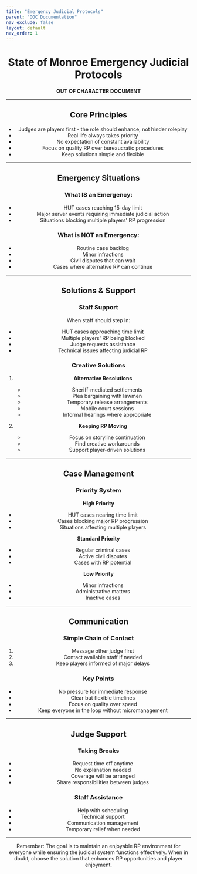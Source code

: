 ```yaml
---
title: "Emergency Judicial Protocols"
parent: "OOC Documentation"
nav_exclude: false
layout: default
nav_order: 1
---
```


<div align="center">

# State of Monroe Emergency Judicial Protocols
**OUT OF CHARACTER DOCUMENT**

---

</div>

<div align="center">

## Core Principles
- Judges are players first - the role should enhance, not hinder roleplay
- Real life always takes priority
- No expectation of constant availability
- Focus on quality RP over bureaucratic procedures
- Keep solutions simple and flexible

---

</div>

<div align="center">

## Emergency Situations

### What IS an Emergency:
- HUT cases reaching 15-day limit
- Major server events requiring immediate judicial action
- Situations blocking multiple players' RP progression

### What is NOT an Emergency:
- Routine case backlog
- Minor infractions
- Civil disputes that can wait
- Cases where alternative RP can continue

---

</div>

<div align="center">

## Solutions & Support

### Staff Support
When staff should step in:
- HUT cases approaching time limit
- Multiple players' RP being blocked
- Judge requests assistance
- Technical issues affecting judicial RP

### Creative Solutions
1. **Alternative Resolutions**
   - Sheriff-mediated settlements
   - Plea bargaining with lawmen
   - Temporary release arrangements
   - Mobile court sessions
   - Informal hearings where appropriate

2. **Keeping RP Moving**
   - Focus on storyline continuation
   - Find creative workarounds
   - Support player-driven solutions

---

</div>

<div align="center">

## Case Management

### Priority System
**High Priority**
- HUT cases nearing time limit
- Cases blocking major RP progression
- Situations affecting multiple players

**Standard Priority**
- Regular criminal cases
- Active civil disputes
- Cases with RP potential

**Low Priority**
- Minor infractions
- Administrative matters
- Inactive cases

---

</div>

<div align="center">

## Communication

### Simple Chain of Contact
1. Message other judge first
2. Contact available staff if needed
3. Keep players informed of major delays

### Key Points
- No pressure for immediate response
- Clear but flexible timelines
- Focus on quality over speed
- Keep everyone in the loop without micromanagement

---

</div>

<div align="center">

## Judge Support

### Taking Breaks
- Request time off anytime
- No explanation needed
- Coverage will be arranged
- Share responsibilities between judges

### Staff Assistance
- Help with scheduling
- Technical support
- Communication management
- Temporary relief when needed

---

</div>

<div align="center">

Remember: The goal is to maintain an enjoyable RP environment for everyone while ensuring the judicial system functions effectively. When in doubt, choose the solution that enhances RP opportunities and player enjoyment.

</div>
